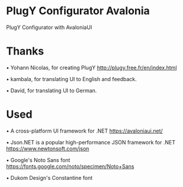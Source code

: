 # PlugY Configurator Avalonia
PlugY Configurator with AvaloniaUI

# Thanks

• Yohann Nicolas, for creating PlugY http://plugy.free.fr/en/index.html

• kambala, for translating UI to English and feedback.

• David, for translating UI to German.

# Used

• A cross-platform UI framework for .NET https://avaloniaui.net/

• Json.NET is a popular high-performance JSON framework for .NET https://www.newtonsoft.com/json

• Google's Noto Sans font https://fonts.google.com/noto/specimen/Noto+Sans

• Dukom Design's Constantine font

